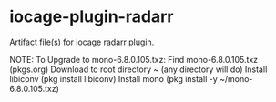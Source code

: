 # iocage-plugin-radarr
Artifact file(s) for iocage radarr plugin.

NOTE: To Upgrade to mono-6.8.0.105.txz:
  Find mono-6.8.0.105.txz (pkgs.org)
  Download to root directory ~ (any directory will do)
  Install libiconv  (pkg install libiconv)
  Install mono (pkg install -y ~/mono-6.8.0.105.txz)
